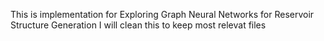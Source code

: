 This is implementation for Exploring Graph Neural Networks for Reservoir Structure Generation
I will clean this to keep most relevat files
